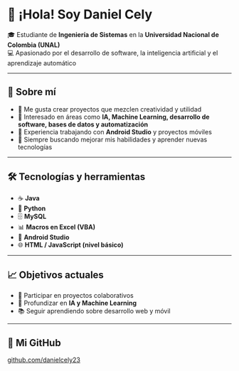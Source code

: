 # 👋 ¡Hola! Soy Daniel Cely  

🎓 Estudiante de **Ingeniería de Sistemas** en la **Universidad Nacional de Colombia (UNAL)**  
💻 Apasionado por el desarrollo de software, la inteligencia artificial y el aprendizaje automático  

---

## 🚀 Sobre mí
- 🔹 Me gusta crear proyectos que mezclen creatividad y utilidad  
- 🔹 Interesado en áreas como **IA, Machine Learning, desarrollo de software, bases de datos y automatización**  
- 🔹 Experiencia trabajando con **Android Studio** y proyectos móviles  
- 🔹 Siempre buscando mejorar mis habilidades y aprender nuevas tecnologías  

---

## 🛠️ Tecnologías y herramientas
- ☕ **Java**  
- 🐍 **Python**  
- 🗄️ **MySQL**  
- 📊 **Macros en Excel (VBA)**  
- 📱 **Android Studio**  
- 🌐 **HTML / JavaScript (nivel básico)**  

---

## 📈 Objetivos actuales
- 🧩 Participar en proyectos colaborativos  
- 🤖 Profundizar en **IA y Machine Learning**  
- 📚 Seguir aprendiendo sobre desarrollo web y móvil  

---

## 🐙 Mi GitHub
[github.com/danielcely23](https://github.com/danielcely23)
